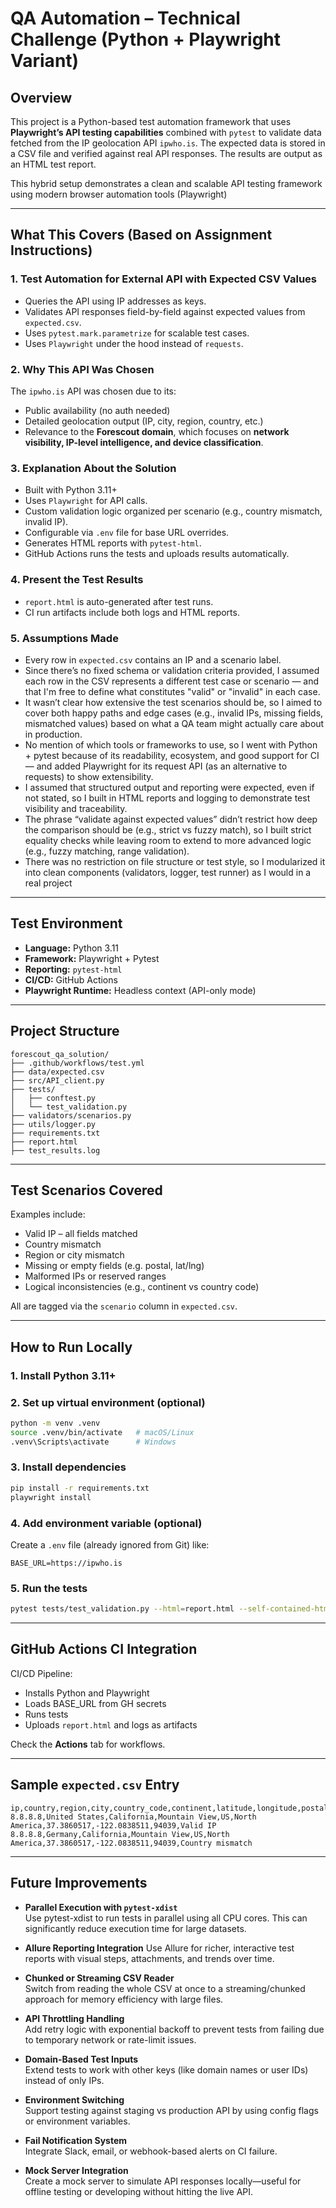 # QA Automation – Technical Challenge (Python + Playwright Variant)

## Overview
This project is a Python-based test automation framework that uses **Playwright’s API testing capabilities** combined with `pytest` to validate data fetched from the IP geolocation API `ipwho.is`. The expected data is stored in a CSV file and verified against real API responses. The results are output as an HTML test report.

This hybrid setup demonstrates a clean and scalable API testing framework using modern browser automation tools (Playwright)

---

## What This Covers (Based on Assignment Instructions)

### 1. Test Automation for External API with Expected CSV Values
- Queries the API using IP addresses as keys.
- Validates API responses field-by-field against expected values from `expected.csv`.
- Uses `pytest.mark.parametrize` for scalable test cases.
- Uses `Playwright` under the hood instead of `requests`.

### 2. Why This API Was Chosen
The `ipwho.is` API was chosen due to its:
- Public availability (no auth needed)
- Detailed geolocation output (IP, city, region, country, etc.)
- Relevance to the **Forescout domain**, which focuses on **network visibility, IP-level intelligence, and device classification**.

### 3. Explanation About the Solution
- Built with Python 3.11+
- Uses `Playwright` for API calls.
- Custom validation logic organized per scenario (e.g., country mismatch, invalid IP).
- Configurable via `.env` file for base URL overrides.
- Generates HTML reports with `pytest-html`.
- GitHub Actions runs the tests and uploads results automatically.

### 4. Present the Test Results
- `report.html` is auto-generated after test runs.
- CI run artifacts include both logs and HTML reports.

### 5. Assumptions Made
- Every row in `expected.csv` contains an IP and a scenario label.
- Since there’s no fixed schema or validation criteria provided, I assumed each row in the CSV represents a different test case or scenario — and that I'm free to define what constitutes "valid" or "invalid" in each case.
- It wasn’t clear how extensive the test scenarios should be, so I aimed to cover both happy paths and edge cases (e.g.,    invalid IPs, missing fields, mismatched values) based on what a QA team might actually care about in production.
- No mention of which tools or frameworks to use, so I went with Python + pytest because of its readability, ecosystem, and good support for CI — and added Playwright for its request API (as an alternative to requests) to show extensibility.
- I assumed that structured output and reporting were expected, even if not stated, so I built in HTML reports and logging to demonstrate test visibility and traceability.
- The phrase “validate against expected values” didn’t restrict how deep the comparison should be (e.g., strict vs fuzzy match), so I built strict equality checks while leaving room to extend to more advanced logic (e.g., fuzzy matching, range validation).
- There was no restriction on file structure or test style, so I modularized it into clean components (validators, logger, test runner) as I would in a real project

---

## Test Environment
- **Language:** Python 3.11
- **Framework:** Playwright + Pytest
- **Reporting:** `pytest-html`
- **CI/CD:** GitHub Actions
- **Playwright Runtime:** Headless context (API-only mode)

---

## Project Structure
```
forescout_qa_solution/
├── .github/workflows/test.yml                         
├── data/expected.csv              
├── src/API_client.py             
├── tests/
│   ├── conftest.py
│   └── test_validation.py        
├── validators/scenarios.py       
├── utils/logger.py               
├── requirements.txt          
├── report.html                
├── test_results.log            
```

---

## Test Scenarios Covered

Examples include:

- Valid IP – all fields matched  
- Country mismatch  
- Region or city mismatch  
- Missing or empty fields (e.g. postal, lat/lng)  
- Malformed IPs or reserved ranges  
- Logical inconsistencies (e.g., continent vs country code)

All are tagged via the `scenario` column in `expected.csv`.

---

## How to Run Locally

### 1. Install Python 3.11+

### 2. Set up virtual environment (optional)
```bash
python -m venv .venv
source .venv/bin/activate   # macOS/Linux
.venv\Scripts\activate      # Windows
```

### 3. Install dependencies
```bash
pip install -r requirements.txt
playwright install
```

### 4. Add environment variable (optional)
Create a `.env` file (already ignored from Git) like:
```
BASE_URL=https://ipwho.is
```

### 5. Run the tests
```bash
pytest tests/test_validation.py --html=report.html --self-contained-html -v
```

---

## GitHub Actions CI Integration

CI/CD Pipeline:
- Installs Python and Playwright
- Loads BASE_URL from GH secrets
- Runs tests
- Uploads `report.html` and logs as artifacts

Check the **Actions** tab for workflows.

---

## Sample `expected.csv` Entry
```csv
ip,country,region,city,country_code,continent,latitude,longitude,postal,scenario
8.8.8.8,United States,California,Mountain View,US,North America,37.3860517,-122.0838511,94039,Valid IP
8.8.8.8,Germany,California,Mountain View,US,North America,37.3860517,-122.0838511,94039,Country mismatch
```

---

## Future Improvements

- **Parallel Execution with `pytest-xdist`**  
  Use pytest-xdist to run tests in parallel using all CPU cores. This can significantly reduce execution time for large datasets.

- **Allure Reporting Integration**
  Use Allure for richer, interactive test reports with visual steps, attachments, and trends over time.

- **Chunked or Streaming CSV Reader**  
  Switch from reading the whole CSV at once to a streaming/chunked approach for memory efficiency with large files.

- **API Throttling Handling**  
  Add retry logic with exponential backoff to prevent tests from failing due to temporary network or rate-limit issues.

- **Domain-Based Test Inputs**  
  Extend tests to work with other keys (like domain names or user IDs) instead of only IPs.

- **Environment Switching**  
  Support testing against staging vs production API by using config flags or environment variables.

- **Fail Notification System**  
  Integrate Slack, email, or webhook-based alerts on CI failure.

- **Mock Server Integration**  
  Create a mock server to simulate API responses locally—useful for offline testing or developing without hitting the live API.
